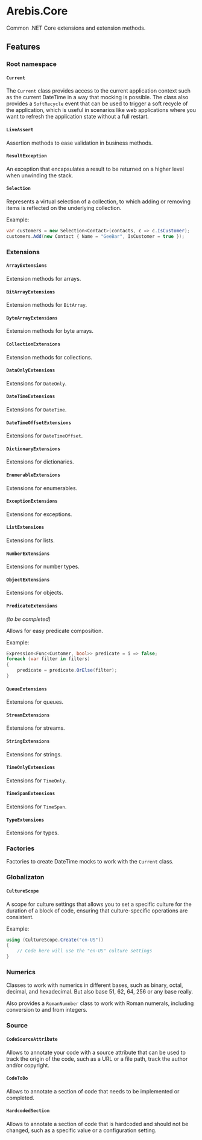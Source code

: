 Arebis.Core
===========

Common .NET Core extensions and extension methods.

## Features

### Root namespace

#### `Current`

The `Current` class provides access to the current application context such as the current DateTime in a way that mocking is possible.
The class also provides a `SoftRecycle` event that can be used to trigger a soft recycle of the application, which is useful in scenarios like web applications where you want to refresh the application state without a full restart.

#### `LiveAssert`

Assertion methods to ease validation in business methods.

#### `ResultException`

An exception that encapsulates a result to be returned on a higher level when unwinding the stack.

#### `Selection`

Represents a virtual selection of a collection, to which adding or removing items is reflected on the underlying collection.

Example:
```csharp
var customers = new Selection<Contact>(contacts, c => c.IsCustomer);
customers.Add(new Contact { Name = "GeeBar", IsCustomer = true });
```

### Extensions

#### `ArrayExtensions`

Extension methods for arrays.

#### `BitArrayExtensions`

Extension methods for `BitArray`.

#### `ByteArrayExtensions`

Extension methods for byte arrays.

#### `CollectionExtensions`

Extension methods for collections.

#### `DataOnlyExtensions`

Extensions for `DateOnly`.

#### `DateTimeExtensions`

Extensions for `DateTime`.

#### `DateTimeOffsetExtensions`

Extensions for `DateTimeOffset`.

#### `DictionaryExtensions`

Extensions for dictionaries.

#### `EnumerableExtensions`

Extensions for enumerables.

#### `ExceptionExtensions`

Extensions for exceptions.

#### `ListExtensions`

Extensions for lists.

#### `NumberExtensions`

Extensions for number types.

#### `ObjectExtensions`

Extensions for objects.

#### `PredicateExtensions`
_(to be completed)_

Allows for easy predicate composition.

Example:

```csharp
Expression<Func<Customer, bool>> predicate = i => false;
foreach (var filter in filters)
{
    predicate = predicate.OrElse(filter);
}
```

#### `QueueExtensions`

Extensions for queues.

#### `StreamExtensions`

Extensions for streams.

#### `StringExtensions`

Extensions for strings.

#### `TimeOnlyExtensions`

Extensions for `TimeOnly`.

#### `TimeSpanExtensions`

Extensions for `TimeSpan`.

#### `TypeExtensions`

Extensions for types.

### Factories

Factories to create DateTime mocks to work with the `Current` class.

### Globalizaton

#### `CultureScope`

A scope for culture settings that allows you to set a specific culture for the duration of a block of code, ensuring that culture-specific operations are consistent.

Example:
```csharp
using (CultureScope.Create("en-US"))
{
    // Code here will use the "en-US" culture settings
}
```

### Numerics

Classes to work with numerics in different bases, such as binary, octal, decimal, and hexadecimal. But also base 51, 62, 64, 256 or any base really.

Also provides a `RomanNumnber` class to work with Roman numerals, including conversion to and from integers.

### Source

#### `CodeSourceAttribute`

Allows to annotate your code with a source attribute that can be used to track the origin of the code, such as a URL or a file path, track the author and/or copyright.

#### `CodeToDo`

Allows to annotate a section of code that needs to be implemented or completed.

#### `HardcodedSection`

Allows to annotate a section of code that is hardcoded and should not be changed, such as a specific value or a configuration setting.

